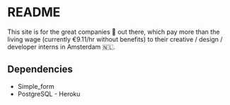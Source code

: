 # README

This site is for the great companies 🙌 out there, which pay more than the living wage (currently €9.11/hr without benefits) to their creative / design / developer interns in Amsterdam 🇳🇱.

## Dependencies

* Simple_form
* PostgreSQL - Heroku
